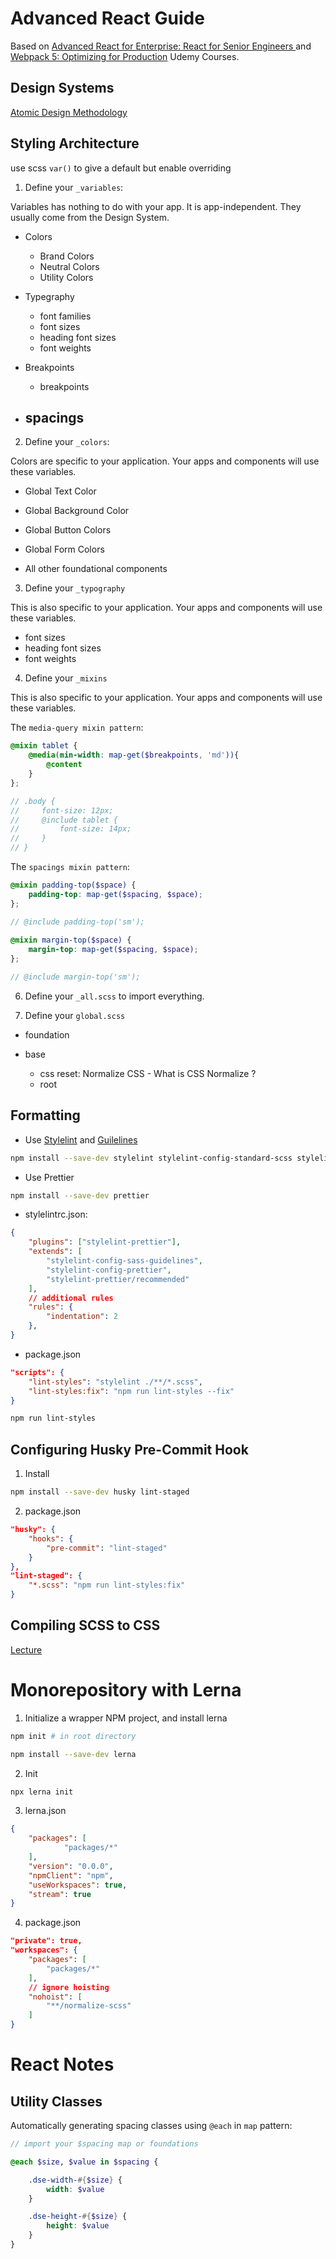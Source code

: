 # Advanced React Guide

Based on [Advanced React for Enterprise: React for Senior Engineers ](https://www.udemy.com/course/react-for-senior-engineers) and [Webpack 5: Optimizing for Production](https://www.udemy.com/course/webpack-optimizing-for-production) Udemy Courses.

## Design Systems

[Atomic Design Methodology](https://atomicdesign.bradfrost.com/chapter-2/)

## Styling Architecture

use scss `var()` to give a default but enable overriding

1. Define your `_variables`:

Variables has nothing to do with your app. It is app-independent. They usually come from the Design System.

- Colors
    - Brand Colors
    - Neutral Colors
    - Utility Colors

- Typegraphy
    - font families
    - font sizes
    - heading font sizes
    - font weights

- Breakpoints
    - breakpoints

- spacings
    - 

2. Define your `_colors`:

Colors are specific to your application. Your apps and components will use these variables.

- Global Text Color

- Global Background Color

- Global Button Colors

- Global Form Colors

- All other foundational components

3. Define your `_typography`

This is also specific to your application. Your apps and components will use these variables.

- font sizes
- heading font sizes
- font weights

4. Define your `_mixins`

This is also specific to your application. Your apps and components will use these variables.

The `media-query mixin pattern`:

```scss
@mixin tablet {
    @media(min-width: map-get($breakpoints, 'md')){
        @content
    }
};

// .body {
//     font-size: 12px;
//     @include tablet {
//         font-size: 14px;
//     }
// }
```

The `spacings mixin pattern`:

```scss
@mixin padding-top($space) {
    padding-top: map-get($spacing, $space);
};

// @include padding-top('sm');
  
@mixin margin-top($space) {
    margin-top: map-get($spacing, $space);
};

// @include margin-top('sm');
```

6. Define your `_all.scss` to import everything.

5. Define your `global.scss`

- foundation

- base
    - css reset: Normalize CSS - What is CSS Normalize ?
    - root

## Formatting

- Use [Stylelint](https://stylelint.io/user-guide/get-started ) and [Guilelines](https://www.npmjs.com/package/stylelint-config-sass-guidelines)

```bash
npm install --save-dev stylelint stylelint-config-standard-scss stylelint-config-sass-guidelines stylelint-config-prettier stylelint-prettier prettier
```

- Use Prettier

```bash
npm install --save-dev prettier
```

- stylelintrc.json:

```json
{
    "plugins": ["stylelint-prettier"],
    "extends": [
        "stylelint-config-sass-guidelines",
        "stylelint-config-prettier",
        "stylelint-prettier/recommended"
    ],
    // additional rules
    "rules": {
        "indentation": 2
    },
}
```

- package.json

```json
"scripts": {
    "lint-styles": "stylelint ./**/*.scss",
    "lint-styles:fix": "npm run lint-styles --fix"
}
```

```bash
npm run lint-styles
```

## Configuring Husky Pre-Commit Hook

1. Install 

```bash
npm install --save-dev husky lint-staged
```

2. package.json

```json
"husky": {
    "hooks": {
        "pre-commit": "lint-staged"
    }
},
"lint-staged": {
    "*.scss": "npm run lint-styles:fix"
}
```

## Compiling SCSS to CSS

[Lecture](https://www.udemy.com/course/react-for-senior-engineers/learn/lecture/26837986#questions/15639252)

# Monorepository with Lerna

1. Initialize a wrapper NPM project, and install lerna

```bash
npm init # in root directory

npm install --save-dev lerna
```

2. Init

```bash
npx lerna init
```

3. lerna.json

```json
{
    "packages": [
            "packages/*"
    ],
    "version": "0.0.0",
    "npmClient": "npm",
    "useWorkspaces": true,
    "stream": true
}

```

4. package.json

```json
"private": true,
"workspaces": {
    "packages": [
        "packages/*"
    ],
    // ignore hoisting
    "nohoist": [
        "**/normalize-scss"
    ]
}
```

# React Notes

## Utility Classes

Automatically generating  spacing classes using `@each` in `map` pattern:

```scss
// import your $spacing map or foundations

@each $size, $value in $spacing {

    .dse-width-#{$size} {
        width: $value
    }

    .dse-height-#{$size} {
        height: $value
    }
}
```

